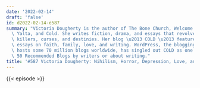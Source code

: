 ```yaml
---
date: '2022-02-14'
draft: 'false'
id: d2022-02-14-e587
summary: "Victoria Dougherty is the author of The Bone Church, Welcome to the Hotel\
  \ Yalta, and Cold. She writes fiction, drama, and essays that revolve around lovers,\
  \ killers, curses, and destinies. Her blog \u2013 COLD \u2013 features her short\
  \ essays on faith, family, love, and writing. WordPress, the blogging platform that\
  \ hosts some 70 million blogs worldwide, has singled out COLD as one of the Top\
  \ 50 Recommended Blogs by writers or about writing."
title: '#587 Victoria Dougherty: Nihilism, Horror, Depression, Love, and Writing'
---
```

{{< episode >}}
